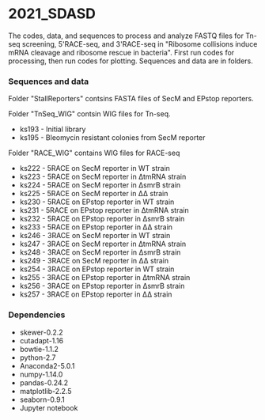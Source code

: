 # 2021_SDASD

The codes, data, and sequences to process and analyze FASTQ files for Tn-seq screening, 5'RACE-seq, and 3'RACE-seq in "Ribosome collisions induce mRNA cleavage and ribosome rescue in bacteria". First run codes for processing, then run codes for plotting. Sequences and data are in folders.

### Sequences and data
Folder "StallReporters" contsins FASTA files of SecM and EPstop reporters. 

Folder "TnSeq_WIG" contsin WIG files for Tn-seq.
* ks193 - Initial library
* ks195 - Bleomycin resistant colonies from SecM reporter

Folder "RACE_WIG" contains WIG files for RACE-seq
* ks222 - 5RACE on SecM reporter in WT strain
* ks223 - 5RACE on SecM reporter in ∆tmRNA strain
* ks224 - 5RACE on SecM reporter in ∆smrB strain
* ks225 - 5RACE on SecM reporter in ∆∆ strain
* ks230 - 5RACE on EPstop reporter in WT strain
* ks231 - 5RACE on EPstop reporter in ∆tmRNA strain
* ks232 - 5RACE on EPstop reporter in ∆smrB strain
* ks233 - 5RACE on EPstop reporter in ∆∆ strain
* ks246 - 3RACE on SecM reporter in WT strain
* ks247 - 3RACE on SecM reporter in ∆tmRNA strain
* ks248 - 3RACE on SecM reporter in ∆smrB strain
* ks249 - 3RACE on SecM reporter in ∆∆ strain
* ks254 - 3RACE on EPstop reporter in WT strain
* ks255 - 3RACE on EPstop reporter in ∆tmRNA strain
* ks256 - 3RACE on EPstop reporter in ∆smrB strain
* ks257 - 3RACE on EPstop reporter in ∆∆ strain

### Dependencies
* skewer-0.2.2
* cutadapt-1.16
* bowtie-1.1.2
* python-2.7
* Anaconda2-5.0.1
* numpy-1.14.0
* pandas-0.24.2
* matplotlib-2.2.5
* seaborn-0.9.1
* Jupyter notebook
